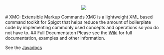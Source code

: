 <p align="center">
  <img src = "http://i.imgur.com/ChzwBto.jpg"/>
</p>
# XMC: Extensible Markup Commands
XMC is a lightweight XML based command toolkit for Spigot that helps reduce the amount of boilerplate code by implementing commonly used concepts and operations so you do not have to.
## Full Documentaton
Please see the <a href = "https://github.com/Pante/XMC-Toolkit/wiki">Wiki</a> for full documentation, examples and other information.

See the <a href = "https://pante.github.io/XMC-Toolkit/">Javadocs</a>
